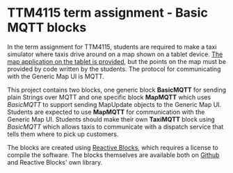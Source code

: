 TTM4115 term assignment - Basic MQTT blocks
===========================================

In the term assignment for TTM4115, students are required to make a taxi simulator where taxis drive around on a map shown on a tablet device.  [The map application on the tablet is provided](https://play.google.com/store/apps/details?id=com.bitreactive.apps.genericmapui), but the points on the map must be provided by code written by the students.  The protocol for communicating with the Generic Map UI is MQTT.

This project contains two blocks, one generic block **BasicMQTT** for sending plain Strings over MQTT and one specific block **MapMQTT** which uses *BasicMQTT* to support sending MapUpdate objects to the Generic Map UI.  Students are expected to use **MapMQTT** for communication with the Generic Map UI.  Students should make their own **TaxiMQTT** block using *BasicMQTT* which allows taxis to communicate with a dispatch service that tells them where to pick up customers.

The blocks are created using [Reactive Blocks](http://www.bitreactive.com/technology/), which requires a license to compile the software.  The blocks themselves are available both on [Github](https://github.com/yorn/ttm4115-mqtt) and Reactive Blocks' own library.